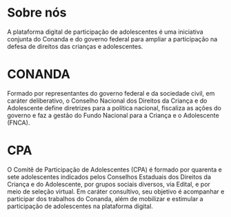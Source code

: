 # Sobre nós

A plataforma digital de participação de adolescentes é uma iniciativa conjunta do Conanda e do governo federal para ampliar a participação na defesa de direitos das crianças e adolescentes.

# CONANDA

Formado por representantes do governo federal e da sociedade civil, em caráter deliberativo, o Conselho Nacional dos Direitos da Criança e do Adolescente  define diretrizes para a política nacional, fiscaliza as ações do governo e faz a gestão do Fundo Nacional para a Criança e o Adolescente (FNCA).

# CPA

O Comitê de Participação de Adolescentes (CPA) é formado por quarenta e sete adolescentes indicados pelos Conselhos Estaduais dos Direitos da Criança e do Adolescente, por grupos sociais diversos, via Edital, e por meio de seleção virtual. Em caráter consultivo, seu objetivo é acompanhar e participar dos trabalhos do Conanda, além de mobilizar e estimular a participação de adolescentes na plataforma digital.
